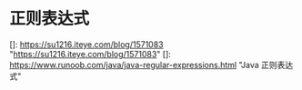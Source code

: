 # 正则表达式



[]: https://su1216.iteye.com/blog/1571083	"https://su1216.iteye.com/blog/1571083"
[]: https://www.runoob.com/java/java-regular-expressions.html	"Java 正则表达式"



